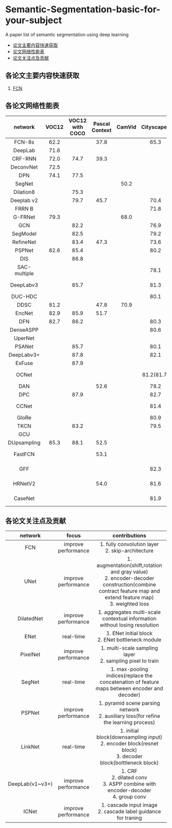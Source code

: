 # Semantic-Segmentation-basic-for-your-subject
A paper list of semantic segmentation using deep learning<br>
- [论文主要内容快速获取](#各论文主要内容快速获取)
- [论文网络性能表](#各论文网络性能表)
- [论文关注点及贡献](#各论文关注点及贡献)
## 各论文主要内容快速获取
   1. [FCN](FCN/README.md)
## 各论文网络性能表
|network|VOC12|VOC12 with COCO|Pascal Context|CamVid|Cityscapes|ADE20K|Published In |
|:-----:|:--------:|:------------------:|:-----------------:|:---------:|:-------------:|:---------:|:-----------:|
|FCN-8s |62.2      |                    |37.8               |           |65.3           |           |CVPR 2015    |
|DeepLab|71.6      |                    |                   |           |               |           |ICLR 2015    |
|CRF-RNN|72.0      |74.7                |39.3               |           |               |           |ICCV 2015    |
|DeconvNet|72.5    |                    |                   |           |               |           |ICCV 2015    |
|DPN    |74.1      |77.5                |                   |           |               |           |ICCV 2015    |
|SegNet |          |                    |                   |50.2       |               |           |
|Dilation8|        |75.3                |                   |           |               |           |
|Deeplab v2|       |79.7                |45.7               |           |70.4           |           |PAMI         |
|FRRN B |          |                    |                   |           |71.8           |           |CVPR 2017    |
|G-FRNet|79.3      |                    |                   |68.0       |               |           |CVPR 2017    |
|GCN|              |82.2                |                   |           |76.9           |           |CVPR 2017    |
|SegModel|         |82.5                |                   |           |79.2           |           |CVPR 2017    |
|RefineNet|        |83.4                |47.3               |           |73.6           |40.7       |CVPR 2017    |
|PSPNet|82.6       |85.4                |                   |           |80.2           |           |CVPR 2017    |
|DIS|              |86.8                |                   |           |               |           |ICCV 2017    |
|SAC-multiple|     |                    |                   |           |78.1           |44.3       |ICCV 2017    |
|DeepLabv3|        |85.7                |                   |           |81.3           |           |arxiv 1706.05587|
|DUC-HDC|          |                    |                   |           |80.1           |           |WACV2018|
|DDSC|81.2         |                    |47.8               |70.9       |               |           |CVPR 2018|
|EncNet|82.9       |85.9                |51.7               |           |               |44.65      |CVPR 2018|
|DFN|82.7          |86.2                |                   |           |80.3           |           |CVPR 2018|
|DenseASPP|        |                    |                   |           |80.6           |           |CVPR 2018|
|UperNet|          |                    |                   |           |               |42.66      |ECCV 2018|
|PSANet|           |85.7                |                   |           |80.1           |43.77      |ECCV 2018|
|DeepLabv3+|       |87.8                |                   |           |82.1           |           |ECCV 2018|
|ExFuse|           |87.9                |                   |           |               |           |ECCV 2018|
|OCNet|            |                    |                   |           |81.2(81.7)     |45.08(45.45)|arxiv 1809.00916|
|DAN|              |                    |52.6               |           |78.2           |           |CVPR 2019|
|DPC|              |87.9                |                   |           |82.7           |           |NIPS 2018|
|CCNet|            |                    |                   |           |81.4           |45.22      |arxiv 1811.11721|
|GloRe|            |                    |                   |           |80.9           |           |CVPR 2019|
|TKCN|             |83.2                |                   |           |79.5           |           |ICME 2019|
|GCU|              |                    |                   |           |               |44.81      |NIPS 2018|
|DUpsampling|85.3  |88.1                |52.5               |           |               |           |CVPR 2019|
|FastFCN|          |                    |53.1               |           |               |44.34      |arxiv 1903.11816|
|GFF|              |                    |                   |           |82.3           |45.33      |arxiv 1904.01803|
|HRNetV2|          |                    |54.0               |           |81.6           |           |arxiv 1904.04514|
|CaseNet|          |                    |                   |           |81.9           |45.28      |arxiv 1904.08170|

## 各论文关注点及贡献
|network|focus |contributions|
|:-----:|:-----------------:|:-----------------------------------------------------------------------------:|
|FCN    |improve performance|1. fully convolution layer<br>2. skip-architecture|
|UNet   |improve performance|1. augmentation(shift,rotation and gray value)<br>2. encoder-decoder construction(combine contract feature map and extend feature map)<br>3. weighted loss|
|DilatedNet|improve performance         |1. aggregates multi-scale contextual information without losing resolution|
|ENet   |real-time          |1. ENet initial block<br>2. ENet bottleneck module|
|PixelNet|improve performance|1. multi-scale sampling layer<br>2. sampling pixel to train|
|SegNet|real-time|1. max-pooling indices(replace the concatenation of feature maps between encoder and decoder)|
|PSPNet|improve performance|1. pyramid scene parsing network<br>2. auxiliary loss(for refine the learning process)|
|LinkNet|real-time|1. initial block(downsampling input)<br>2. encoder block(resnet block)<br>3. decoder block(bolttleneck block)|
|DeepLab(v1~v3+)|improve performance|1. CRF<br>2. dilated conv<br>3. ASPP combine with encoder-decoder<br>4. group conv|
|ICNet|improve performance|1. cascade input image<br>2. cascade label guidance for traning|

